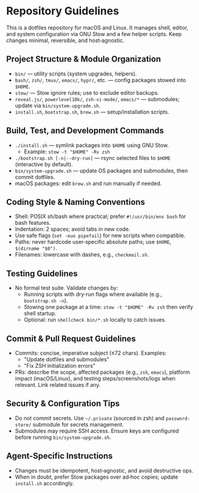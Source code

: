 # Repository Guidelines

This is a dotfiles repository for macOS and Linux. It manages shell, editor, and system configuration via GNU Stow and a few helper scripts. Keep changes minimal, reversible, and host‑agnostic.

## Project Structure & Module Organization
- `bin/` — utility scripts (system upgrades, helpers).
- `bash/`, `zsh/`, `tmux/`, `emacs/`, `hypr/`, etc. — config packages stowed into `$HOME`.
- `stow/` — Stow ignore rules; use to exclude editor backups.
- `reveal.js/`, `powerlevel10k/`, `zsh-vi-mode/`, `emacs/*` — submodules; update via `bin/system-upgrade.sh`.
- `install.sh`, `bootstrap.sh`, `brew.sh` — setup/installation scripts.

## Build, Test, and Development Commands
- `./install.sh` — symlink packages into `$HOME` using GNU Stow.
  - Example: `stow -t "$HOME" -Rv zsh`
- `./bootstrap.sh [-n|--dry-run]` — rsync selected files to `$HOME` (interactive by default).
- `bin/system-upgrade.sh` — update OS packages and submodules, then commit dotfiles.
- macOS packages: edit `brew.sh` and run manually if needed.

## Coding Style & Naming Conventions
- Shell: POSIX sh/bash where practical; prefer `#!/usr/bin/env bash` for bash features.
- Indentation: 2 spaces; avoid tabs in new code.
- Use safe flags (`set -euo pipefail`) for new scripts when compatible.
- Paths: never hardcode user‑specific absolute paths; use `$HOME`, `$(dirname "$0")`.
- Filenames: lowercase with dashes, e.g., `checkmail.sh`.

## Testing Guidelines
- No formal test suite. Validate changes by:
  - Running scripts with dry‑run flags where available (e.g., `bootstrap.sh -n`).
  - Stowing one package at a time: `stow -t "$HOME" -Rv zsh` then verify shell startup.
  - Optional: run `shellcheck bin/*.sh` locally to catch issues.

## Commit & Pull Request Guidelines
- Commits: concise, imperative subject (≤72 chars). Examples:
  - "Update dotfiles and submodules"
  - "Fix ZSH initialization errors"
- PRs: describe the scope, affected packages (e.g., `zsh`, `emacs`), platform impact (macOS/Linux), and testing steps/screenshots/logs when relevant. Link related issues if any.

## Security & Configuration Tips
- Do not commit secrets. Use `~/.private` (sourced in zsh) and `password-store/` submodule for secrets management.
- Submodules may require SSH access. Ensure keys are configured before running `bin/system-upgrade.sh`.

## Agent-Specific Instructions
- Changes must be idempotent, host‑agnostic, and avoid destructive ops.
- When in doubt, prefer Stow packages over ad‑hoc copies; update `install.sh` accordingly.
